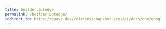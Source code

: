 ```yaml
---
title: builder.putedge
permalink: /builder.putedge/
redirect_to: https://guava.dev/releases/snapshot-jre/api/docs/com/google/common/graph/ImmutableGraph.Builder.html#putEdge-N-N-
---
```

